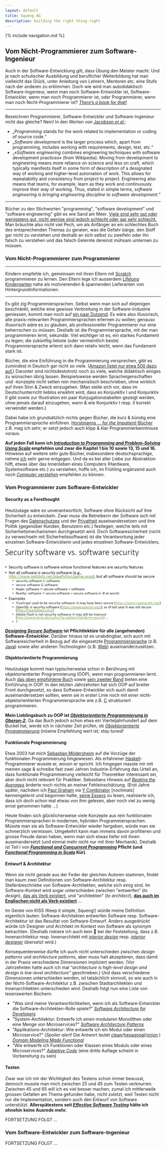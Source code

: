 ```yaml
---
layout: default
title: Squeng AG
description: building the right thing right
---
```


{% include navigation.md %}

## Vom Nicht-Programmierer zum Software-Ingenieur

Auch in der Software-Entwicklung gilt, dass Übung den Meister macht. Und je nach schulischer Ausbildung und beruflicher Weiterbildung hat man vielleicht das Glück, unter Anleitung von Lehrern, Mentoren etc. eine Stufe nach der anderen zu erklimmen. Doch wie wird man autodidaktisch Software-Ingenieur, wenn man noch Software-Entwickler ist, Software-Entwickler, wenn man noch Programmierer ist, oder Programmierer, wenn man noch Nicht-Programmierer ist? *[Thereʼs a book for that!](https://squeng.wordpress.com/2019/03/17/nicht-nur-lesen-bildet/)*

---

Bezeichnen Programmierer, Software-Entwickler und Software-Ingenieur nicht das gleiche? Nein! In den Worten von [Jacobson *et al.*](https://dl.acm.org/doi/book/10.1145/3277669):

- „*Programming* stands for the work related to implementation or coding of source code.“
- „*Software development* is the larger process which, apart from programming, includes working with requirements, design, test, etc.“
- „«*Software engineering* combines engineering techniques with software development practices» (from Wikipedia). Moving from development to engineering means more reliance on science and less on craft, which typically manifests itself in some form of description of a designated way of working and higher-level automation of work. This allows for repeatability and consistency from project to project. Engineering also means that teams, for example, learn as they work and continuously improve their way of working. Thus, stated in simple terms, *software engineering is bringing engineering discipline to software development*.“

---

Bücher zu den Stichworten "programming", "software development" und "software engineering" gibt es wie Sand am Meer. [Viele sind sehr gut oder wenigstens gut, nicht wenige sind jedoch schlecht oder gar sehr schlecht.](https://www.squeng.com/stapel) Man bräuchte also nicht viel Pech, um als Anfänger an ein schlechtes Buch des entsprechenden Themas zu geraten, was die Gefahr bärge, den Stoff gar nicht zu verstehen und deshalb an sich selbst zu zweifeln oder ihn falsch zu verstehen und das falsch Gelernte dereinst mühsam umlernen zu müssen.

### Vom Nicht-Programmierer zum Programmierer

---

Kindern empfehle ich, gemeinsam mit ihren Eltern mit [Scratch](https://scratch.mit.edu/) programmieren zu lernen. Den Eltern lege ich ausserdem [Lifelong Kindergarten](https://mitpress.mit.edu/9780262536134/) nahe als motivierenden & spannenden Lieferanten von Hintergrundinformationen.

---

Es gibt zig Programmiersprachen. Selbst wenn man sich auf diejenigen beschränkt, welche eine gewisse Verbreitung in der Software-Industrie geniessen, kommt man noch auf [ein paar Dutzend](https://survey.stackoverflow.co/2022/#most-popular-technologies-language-prof). Es wäre also illusorisch, alle praxis-relevanten Programmiersprachen erlernen zu wollen; genauso illusorisch wäre es zu glauben, als professioneller Programmierer nur eine beherrschen zu müssen. Deshalb ist die Programmiersprache, mit der man programmieren lernt, sekundär. Viel wichtiger ist es, ein starkes Fundament zu legen; die zukünftig liebste (oder vermeintlich beste) Programmiersprache erlernt sich dann relativ leicht, wenn das Fundament stark ist.

Bücher, die eine Einführung in die Programmierung versprechen, gibt es zumindest in Deutsch gar nicht so viele. ([Amazon listet nur etwa 500 dazu auf.](https://www.amazon.de/s?k=einf%C3%BChrung+in+die+programmierung)) Darunter sind nichtsdestotrotz noch zu viele, welche didaktisch einiges zu wünschen übrig lassen. Beispielsweise werden Spracheigenschaften und -konzepte nicht selten rein mechanistisch beschrieben, ohne wirklich auf ihren Sinn & Zweck einzugehen. (Man stelle sich vor, dass im Deutschunterricht lieblos erwähnt wird, dass es Konjunktiv I und Konjunktiv II gibt sowie zur Illustration ein paar Konjugationstabellen gezeigt werden, ohne jemals darauf einzugehen, wann & wie Konjunktiv I resp. II korrekt verwendet werden.)

Dabei habe ich grundsätzlich nichts gegen Bücher, die kurz & bündig eine Programmier*sprache* einführen. [Horstmanns *… for the Impatient*-Bücher](https://horstmann.com/) z.B. mag ich sehr; er setzt jedoch auch klipp & klar Programmierkenntnisse voraus.

**Auf jeden Fall kann ich [*Introduction to Programming and Problem-Solving Using Scala*](https://www.routledge.com/Introduction-to-Programming-and-Problem-Solving-Using-Scala/Lewis-Lacher/p/book/9781498730952) empfehlen und zwar die Kapitel 1 bis 10 sowie 13, 15 und 16.** Hinweise auf weitere sehr gute Bücher, insbesondere deutschsprachige, nehme [ich](/ingenieure) sehr gerne entgegen. Und da es bei aller Liebe zur Abstraktion hilft, etwas über das Innenleben eines Computers (Hardware, Systemsoftware etc.) zu verstehen, hoffe ich, im Frühling ergänzend auch noch [*Computer verstehen*](https://www.amazon.de/Computer-verstehen-Streifzug-Innenleben-Computers/dp/3658403136/) empfehlen zu können.

### Vom Programmierer zum Software-Entwickler

#### Security as a Forethought

Heutzutage wäre es unverantwortlich, Software ohne Rücksicht auf ihre Sicherheit zu entwickeln. Zwar muss die Betreiberin der Software sich mit Fragen des [Datenschutzes](https://dpunkt.de/produkt/cloud-computing-nach-der-datenschutz-grundverordnung/) und der [Privatheit](http://williamstallings.com/Privacy/) auseinandersetzen und ihre Politik (gegenüber Kunden, Benutzern etc.) festlegen, welche teils mit Sicherheitsmechanismen durchgesetzt wird. Doch Softwaresicherheit (nicht zu verwechseln mit Sicherheitssoftware) ist die Verantwortung jeder einzelnen Software-Entwicklerin und jedes einzelnen Software-Entwicklers.

![eine meiner Unterrichtsfolien aus dem Jahr 2015](SecSWvsSWsec.png)

**[*Designing Secure Software*](https://nostarch.com/designing-secure-software) ist Pflichtlektüre für alle (angehenden) Software-Entwickler.** Darüber hinaus ist es unabdingbar, sich auch mit Softwaresicherheit in Bezug auf die eingesetzte [Programmiersprache](https://wiki.sei.cmu.edu/confluence/display/seccode/) (z.B. [Java](https://www.mhprofessional.com/iron-clad-java-9780071835886-usa)) sowie aller anderen Technologien (z.B. [Web](https://nostarch.com/websecurity)) auseinanderzusetzen.

#### Objektorientierte Programmierung

Heutzutage kommt man typischerweise schon in Berührung mit objektorientierter Programmierung (OOP), wenn man programmieren lernt. Auch [das oben empfohlene Buch](https://www.routledge.com/Introduction-to-Programming-and-Problem-Solving-Using-Scala/Lewis-Lacher/p/book/9781498730952) sowie [sein zweiter Band](https://www.routledge.com/Object-Orientation-Abstraction-and-Data-Structures-Using-Scala/Lewis-Lacher/p/book/9781498732161) bieten eine Einführung in OOP. In den letzten Jahrzehnten hat sich OOP auf breiter Front durchgesetzt, so dass Software-Entwickler sich auch damit auseinandersetzen sollten, wenn sie in erster Linie noch mit einer nicht-objektorientierten Programmiersprache wie z.B. [C](https://www.manning.com/books/modern-c) strukturiert programmieren.

**Mein Lieblingsbuch zu OOP ist [*Objektorientierte Programmierung in Oberon-2*](https://link.springer.com/book/10.1007/978-3-642-58985-0).** Da das Buch jedoch schon etwa ein Vierteljahrhundert auf dem Buckel hat, werde ich in nächster Zeit prüfen, ob [*Objektorientierte Programmierung*](https://www.rheinwerk-verlag.de/objektorientierte-programmierung-das-umfassende-handbuch/) (m)eine Empfehlung wert ist; *stay tuned!*

#### Funktionale Programmierung

Etwa 2003 hat mich [Sebastian Mödersheim](https://www.imm.dtu.dk/~samo/) auf die Vorzüge der funktionalen Programmierung hingewiesen. Als erfahrener [Haskell](https://www.haskell.org/)-Programmierer wusste er, wovon er spricht. Ich hingegen masste mir mit meinen sage & schreibe fast zwei Jahren Industrie-Erfahrung das Urteil an, dass funktionale Programmierung vielleicht für Theoretiker interessant sei, aber doch nicht relevant für Praktiker. Sebastians Hinweis auf [*Beating the Averages*](http://paulgraham.com/avg.html) änderte noch nichts an meiner Fehleinschätzung. (Erst Jahre später, nachdem ich [Paul Graham](http://paulgraham.com/) via [Y Combinator](https://www.ycombinator.com/) [nochmals] kennengelernt und begonnen hatte, [seine Essays](http://paulgraham.com/articles.html) zu lesen, realisierte ich, dass ich doch schon mal etwas von ihm gelesen, aber noch viel zu wenig ernst genommen hatte …)

Heute finden sich glücklicherweise viele Konzepte aus rein funktionalen Programmiersprachen in modernen, hybriden Programmiersprachen. Müsste man sie als Software-Entwickler wieder hergeben, würde man sie schmerzlich vermissen. Umgekehrt kann man immens davon profitieren und grosse Freude daran haben, wenn man sich etwas tiefer mit ihnen auseinandersetzt (und einmal mehr nicht nur mit ihrer Mechanik). Deshalb ist Teil I von **[*Functional and Concurrent Programming*](https://www.fcpbook.org/) Pflicht (und [*Functional Programming in Scala*](https://www.manning.com/books/functional-programming-in-scala-second-edition) Kür)**.

#### Entwurf & Architektur

Wenn sie nicht gerade aus der Feder der gleichen Autoren stammen, findet man kaum zwei Definitionen von Software-Architektur resp. Stellenbeschriebe von Software-Architekten, welche sich einig sind. Im Software-Kontext wird sogar unterschieden zwischen "entwerfen" (*to design*), [das als Verb existiert](https://www.merriam-webster.com/dictionary/design), und "architekten" (*to architect*), [**das auch im Englischen nicht als Verb existiert**](https://www.merriam-webster.com/dictionary/architect) …

Im Geiste von KISS (Keep it simple, Squeng!) würde meine Definition eigentlich lauten: Software-Architekten entwerfen Software resp. Software-Architektur ist das Resultat von Software-Entwurf. Anders ausgedrückt würde ich Designer und Architekt im Kontext von Software als synonym betrachten. (Deshalb riskiere ich auch kein 🤯 bei der Feststellung, dass z.B. Innenarchitektur resp. Innenarchitekt mit [*interior design*](https://de.pons.com/%C3%BCbersetzung/deutsch-englisch/Innenarchitektur) resp. [*interior designer*](https://de.pons.com/%C3%BCbersetzung/deutsch-englisch/Innenarchitekt) übersetzt wird.)

Konsequenterweise dürfte ich auch nicht unterschieden zwischen *design patterns* und *architecture patterns*, aber muss halt akzeptieren, dass damit in der Praxis verschiedene Dimensionen impliziert werden. (Vor Jahrzehnten hatte auch ich mal *"architecture is high-level design and design is low-level architecture"* geschrieben.) Und dass verschiedene Dimensionen unterschieden werden, ist tatsächlich sinnvoll, so wie auch in der Nicht-Software-Architektur z.B. zwischen Stadtarchitekten und Innenarchitekten unterschieden wird. Deshalb folgt nun eine Liste von lesenswerten Büchern:
- "Was sind meine Verantwortlichkeiten, wenn ich als Software-Entwickler die Software-Architekten-Rolle spiele?" [*Software Architecture for Developers*](https://leanpub.com/software-architecture-for-developers)
- "System-Architektur: Entwerfe ich einen modularen Monolithen oder eine Menge von Microservices?" [*Software Architecture Patterns*](https://www.oreilly.com/library/view/software-architecture-patterns/9781098134280/)
- "Applikations-Architektur: Wie entwerfe ich ein Modul oder einen Microservice?" (*Spoiler alert!* Die Antwort lautet [clean](https://blog.cleancoder.com/uncle-bob/2012/08/13/the-clean-architecture.html)/[hexagonal](https://alistair.cockburn.us/hexagonal-architecture/)/[onion](https://jeffreypalermo.com/tag/onion-architecture/).) [*Domain Modeling Made Functional*](https://pragprog.com/titles/swdddf/domain-modeling-made-functional/)
- "Wie entwerfe ich Funktionen oder Klassen eines Moduls oder eines Microservices?" [*Adaptive Code*](https://www.microsoftpressstore.com/store/adaptive-code-agile-coding-with-design-patterns-and-9781509302581) (eine dritte Auflage scheint in Vorbereitung zu sein)

#### Testen

Zwar war ich mir der Wichtigkeit des Testens schon immer bewusst, dennoch musste man mich zwischen 25 und 45 zum Testen verknurren. Zwischen 45 und 65 will ich es viel besser machen, zumal ich mittlerweile grossen Gefallen am Thema gefunden habe, nicht zuletzt, weil Testen nicht nur die Implementation, sondern auch den Entwurf von Software unterstützt. **Allerspätestens seit [*Effective Software Testing*](https://www.manning.com/books/effective-software-testing) hätte ich ohnehin keine Ausrede mehr.**

FORTSETZUNG FOLGT …

### Vom Software-Entwickler zum Software-Ingenieur

FORTSETZUNG FOLGT …

<!--
reminders to myself:

- [Continuous Delivery Pipelines](https://leanpub.com/cd-pipelines)
- [Engineering Management for the Rest of Us](https://www.engmanagement.dev/)
- [Product Management in Practice](https://www.oreilly.com/library/view/product-management-in/9781098119720/)
-->
